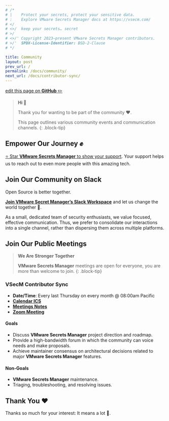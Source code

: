 ```yaml
---
# /*
# |    Protect your secrets, protect your sensitive data.
# :    Explore VMware Secrets Manager docs at https://vsecm.com/
# </
# <>/  keep your secrets… secret
# >/
# <>/' Copyright 2023–present VMware Secrets Manager contributors.
# >/'  SPDX-License-Identifier: BSD-2-Clause
# */

title: Community
layout: post
prev_url: /
permalink: /docs/community/
next_url: /docs/contributor-sync/
---
```


<p class="github-button"
><a href="https://github.com/vmware-tanzu/secrets-manager/blob/main/docs/_pages/0000-community.md"
>edit this page on <strong>GitHub</strong> ✏️</a></p>

> **Hi 👋**
>
> Thank you for wanting to be part of the community ❤️.
> 
> This page outlines various community events and communication channels.
{: .block-tip}

## Empower Our Journey ✊

[⭐️ Star **VMware Secrets Manager** to show your support](https://github.com/vmware-tanzu/secrets-manager).
Your support helps us to reach out to even more people with this amazing tech.

## Join Our Community on Slack 

Open Source is better together. 

[**Join VMware Secret Manager’s Slack Workspace**][slack]
and let us change the world together 🤘.

As a small, dedicated team of security enthusiasts, we value focused, effective 
communication. Thus, we prefer to consolidate our interactions into a single 
channel, rather than dispersing them across multiple platforms.

## Join Our Public Meetings

> **We Are Stronger Together**
>
> **VMware Secrets Manager** meetings are open for everyone, you are more than 
> welcome to join.
{: .block-tip}

### VSecM Contributor Sync

* **Date/Time**: Every last Thursday on every month @ 08:00am Pacific
* [**Calendar ICS**](https://calendar.google.com/calendar/ical/0ef770e47ae11cea2b00a743eed3812768cc3f9c2a45fee6207f4c9c8b0dc5ce%40group.calendar.google.com/public/basic.ics)
* [**Meetings Notes**](https://docs.google.com/document/d/19Al-IEEdvrcted9HdXCYyiHRCJSJs2Di9uYPZ_ssygs)
* [**Zoom Meeting**](https://us06web.zoom.us/j/82734769083?pwd=NDJBR2RIZjR6KzhhK2pNL1ZsRzRJZz09)

#### Goals

* Discuss **VMware Secrets Manager** project direction and roadmap.
* Provide a high-bandwidth forum in which the community can voice needs and make proposals.
* Achieve maintainer consensus on architectural decisions related to major
  **VMware Secrets Manager** features.

#### Non-Goals

* **VMware Secrets Manager** maintenance.
* Triaging, troubleshooting, and resolving issues.

[contributing]: https://github.com/vmware-tanzu/secrets-manager/blob/main/CONTRIBUTING.md
[code-of-conduct]: https://github.com/vmware-tanzu/secrets-manager/blob/main/CODE_OF_CONDUCT.md

## Thank You  ❤️

Thanks so much for your interest: It means a lot 🙏.

[ticket]: https://github.com/vmware-tanzu/secrets-manager/issues/new/choose
[slack]: https://join.slack.com/t/a-101-103-105-s/shared_invite/zt-287dbddk7-GCX495NK~FwO3bh_DAMAtQ "Join VSecM Slack"